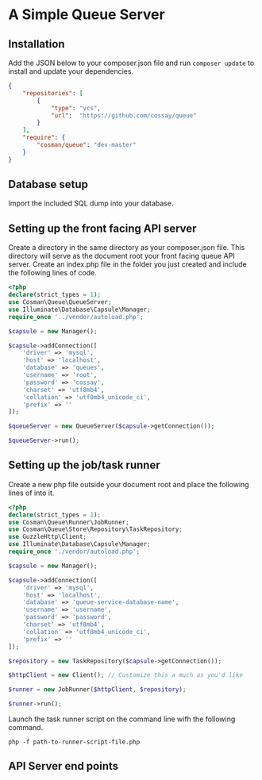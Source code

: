 # A Simple Queue Server

## Installation
Add the JSON below to your composer.json file and run ```composer update``` to install and update your dependencies.
```json
{
    "repositories": [
        {
            "type": "vcs",
            "url":  "https://github.com/cossay/queue"
        }
    ],
    "require": {
        "cosman/queue": "dev-master"
    }
}

```
## Database setup
Import the included SQL dump into your database.

## Setting up the front facing API server
Create a directory in the same directory as your composer.json file. This directory will serve as the document root your front facing queue API server.
Create an index.php file in the folder you just created and include the following lines of code.

```php
<?php
declare(strict_types = 1);
use Cosman\Queue\QueueServer;
use Illuminate\Database\Capsule\Manager;
require_once '../vendor/autoload.php';

$capsule = new Manager();

$capsule->addConnection([
    'driver' => 'mysql',
    'host' => 'localhost',
    'database' => 'queues',
    'username' => 'root',
    'password' => 'cossay',
    'charset' => 'utf8mb4',
    'collation' => 'utf8mb4_unicode_ci',
    'prefix' => ''
]);

$queueServer = new QueueServer($capsule->getConnection());

$queueServer->run();
```

## Setting up the job/task runner

Create a new php file outside your document root and place the following lines of into it.

```php
<?php
declare(strict_types = 1);
use Cosman\Queue\Runner\JobRunner;
use Cosman\Queue\Store\Repository\TaskRepository;
use GuzzleHttp\Client;
use Illuminate\Database\Capsule\Manager;
require_once './vendor/autoload.php';

$capsule = new Manager();

$capsule->addConnection([
    'driver' => 'mysql',
    'host' => 'localhost',
    'database' => 'queue-service-database-name',
    'username' => 'username',
    'password' => 'password',
    'charset' => 'utf8mb4',
    'collation' => 'utf8mb4_unicode_ci',
    'prefix' => ''
]);

$repository = new TaskRepository($capsule->getConnection());

$httpClient = new Client(); // Customize this a much as you'd like

$runner = new JobRunner($httpClient, $repository);

$runner->run();
```
Launch the task runner script on the command line wifh the following command.
```
php -f path-to-runner-script-file.php
```

## API Server end points
